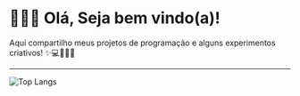 # 👩🏻‍💻 Olá, Seja bem vindo(a)!

Aqui compartilho meus projetos de programação e alguns experimentos criativos! ✨💻💁🏻‍♀️  

---

![Top Langs](https://github-readme-stats.vercel.app/api/top-langs/?username=lavicardosoo&layout=compact&theme=radical)

